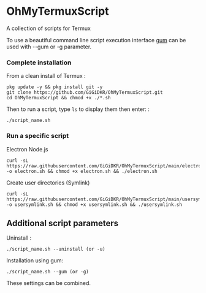 # OhMyTermuxScript
A collection of scripts for Termux

To use a beautiful command line script execution interface [gum](https://github.com/charmbracelet/gum) can be used with --gum or -g parameter.

### Complete installation 

From a clean install of Termux :
````
pkg update -y && pkg install git -y
git clone https://github.com/GiGiDKR/OhMyTermuxScript.git
cd OhMyTermuxScript && chmod +x ./*.sh
````
Then to run a script, type `ls` to display them then enter: : 
````
./script_name.sh 
````


### Run a specific script 

Electron Node.js
````
curl -sL https://raw.githubusercontent.com/GiGiDKR/OhMyTermuxScript/main/electron.sh -o electron.sh && chmod +x electron.sh && ./electron.sh
````

Create user directories (Symlink) 
````
curl -sL https://raw.githubusercontent.com/GiGiDKR/OhMyTermuxScript/main/usersymlink.sh -o usersymlink.sh && chmod +x usersymlink.sh && ./usersymlink.sh
````

## Additional script parameters
Uninstall :
````
./script_name.sh --uninstall (or -u)
````
Installation using gum: 
````
./script_name.sh --gum (or -g)
````
These settings can be combined. 
